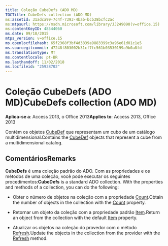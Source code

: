 ```yaml
---
title: Coleção CubeDefs (ADO MD)
TOCTitle: CubeDefs collection (ADO MD)
ms:assetid: 31adca99-7c4f-7393-4bab-bcb38bcfc2ac
ms:mtpsurl: https://msdn.microsoft.com/library/JJ249090(v=office.15)
ms:contentKeyID: 48544060
ms.date: 09/18/2015
mtps_version: v=office.15
ms.openlocfilehash: 65f2368f3bf4d3839a9883399c3a96e61d01c1e5
ms.sourcegitcommit: d7248f803002b31cf7fc561b03530199a9b0a8fd
ms.translationtype: MT
ms.contentlocale: pt-BR
ms.lasthandoff: 11/02/2018
ms.locfileid: "25928702"
---
```

# <a name="cubedefs-collection-ado-md"></a><span data-ttu-id="a5436-102">Coleção CubeDefs (ADO MD)</span><span class="sxs-lookup"><span data-stu-id="a5436-102">CubeDefs collection (ADO MD)</span></span>


<span data-ttu-id="a5436-103">**Aplica-se a**: Access 2013, o Office 2013</span><span class="sxs-lookup"><span data-stu-id="a5436-103">**Applies to**: Access 2013, Office 2013</span></span>

<span data-ttu-id="a5436-104">Contém os objetos [CubeDef](cubedef-object-ado-md.md) que representam um cubo de um catálogo multidimensional.</span><span class="sxs-lookup"><span data-stu-id="a5436-104">Contains the [CubeDef](cubedef-object-ado-md.md) objects that represent a cube from a multidimensional catalog.</span></span>

## <a name="remarks"></a><span data-ttu-id="a5436-105">Comentários</span><span class="sxs-lookup"><span data-stu-id="a5436-105">Remarks</span></span>

<span data-ttu-id="a5436-p101">**CubeDefs** é uma coleção padrão do ADO. Com as propriedades e os métodos de uma coleção, você pode executar os seguintes procedimentos:</span><span class="sxs-lookup"><span data-stu-id="a5436-p101">**CubeDefs** is a standard ADO collection. With the properties and methods of a collection, you can do the following:</span></span>

  - <span data-ttu-id="a5436-108">Obter o número de objetos na coleção com a propriedade [Count](count-property-ado.md).</span><span class="sxs-lookup"><span data-stu-id="a5436-108">Obtain the number of objects in the collection with the [Count](count-property-ado.md) property.</span></span>

  - <span data-ttu-id="a5436-109">Retornar um objeto da coleção com a propriedade padrão [Item](item-property-ado.md).</span><span class="sxs-lookup"><span data-stu-id="a5436-109">Return an object from the collection with the default [Item](item-property-ado.md) property.</span></span>

  - <span data-ttu-id="a5436-110">Atualizar os objetos na coleção do provedor com o método [Refresh](refresh-method-ado.md).</span><span class="sxs-lookup"><span data-stu-id="a5436-110">Update the objects in the collection from the provider with the [Refresh](refresh-method-ado.md) method.</span></span>

